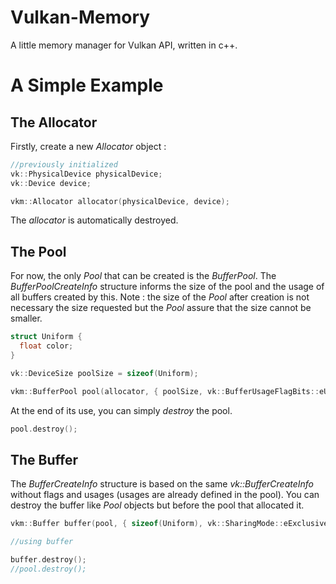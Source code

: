 # Vulkan-Memory
A little memory manager for Vulkan API, written in c++.

# A Simple Example
## The Allocator
Firstly, create a new *Allocator* object :
```c++
//previously initialized
vk::PhysicalDevice physicalDevice;
vk::Device device;

vkm::Allocator allocator(physicalDevice, device);
```
The *allocator* is automatically destroyed.

## The Pool
For now, the only *Pool* that can be created is the *BufferPool*. The *BufferPoolCreateInfo* structure informs the size of the pool and the usage of all buffers created by this.
Note : the size of the *Pool* after creation is not necessary the size requested but the *Pool* assure that the size cannot be smaller.
```c++
struct Uniform {
  float color;
}

vk::DeviceSize poolSize = sizeof(Uniform);

vkm::BufferPool pool(allocator, { poolSize, vk::BufferUsageFlagBits::eUniformBuffer }, vk::MemoryPropertyFlagBits::eHostVisible |  vk::MemoryPropertyFlagBits::eHostCoherent);
```
At the end of its use, you can simply *destroy* the pool.
```c++
pool.destroy();
```

## The Buffer
The *BufferCreateInfo* structure is based on the same *vk::BufferCreateInfo* without flags and usages (usages are already defined in the pool). You can destroy the buffer like *Pool* objects but before the pool that allocated it.
```c++
vkm::Buffer buffer(pool, { sizeof(Uniform), vk::SharingMode::eExclusive, 0, nullptr });

//using buffer

buffer.destroy();
//pool.destroy();
```
